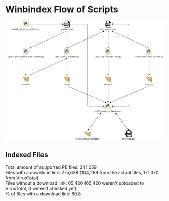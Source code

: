 # Winbindex Flow of Scripts

![winbindex-scripts-flow.png](winbindex-scripts-flow.png)

## Indexed Files

<!--FileStats-->
Total amount of supported PE files: 341,059  
Files with a download link: 275,639 (104,269 from the actual files, 171,370 from VirusTotal)  
Files without a download link: 65,420 (65,420 weren't uploaded to VirusTotal, 0 weren't checked yet)  
% of files with a download link: 80.8  
<!--/FileStats-->
